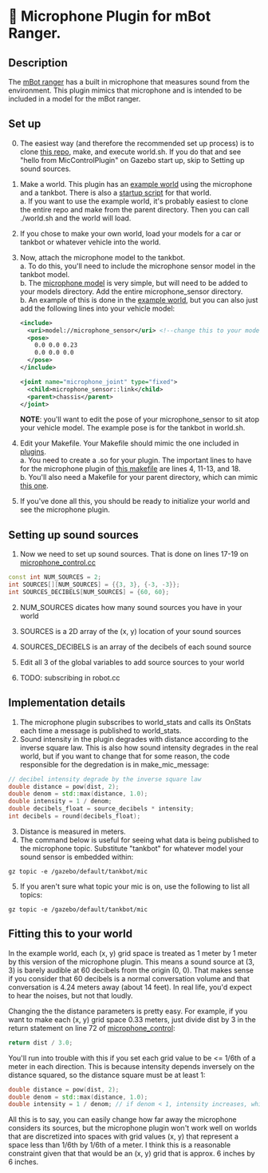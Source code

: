 # 🤖 Microphone Plugin for mBot Ranger.
## Description
The [mBot ranger](https://www.makeblock.com/steam-kits/mbot-ranger) has a built in microphone that measures sound from the environment. This plugin mimics that microphone and is intended to be included in a model for the mBot ranger.
## Set up
0. The easiest way (and therefore the recommended set up process) is to clone [this repo](https://github.com/nbock/cs5335-nm/tree/plugins), make, and execute world.sh. If you do that and see "hello from MicControlPlugin" on Gazebo start up, skip to Setting up sound sources.
1. Make a world. This plugin has an [example world](https://github.com/nbock/cs5335-nm/blob/plugins/worlds/project.world) using the microphone and a tankbot. There is also a [startup script](https://github.com/nbock/cs5335-nm/blob/plugins/worlds/world.sh) for that world.\
    a. If you want to use the example world, it's probably easiest to clone the entire repo and make from the parent directory. Then you can call ./world.sh and the world will load.

2. If you chose to make your own world, load your models for a car or tankbot or whatever vehicle into the world.

3. Now, attach the microphone model to the tankbot.\
    a. To do this, you'll need to include the microphone sensor model in the tankbot model.\
    b. The [microphone model](https://github.com/nbock/cs5335-nm/tree/plugins/models/microphone_sensor) is very simple, but will need to be added to your models directory. Add the entire microphone_sensor directory.\
    b. An example of this is done in the [example world](https://github.com/nbock/cs5335-nm/blob/plugins/worlds/project.world), but you can also just add the following lines into your vehicle model:
    ```xml
    <include>
      <uri>model://microphone_sensor</uri> <!--change this to your model directory-->
      <pose>
        0.0 0.0 0.23
        0.0 0.0 0.0
      </pose>
    </include>

    <joint name="microphone_joint" type="fixed">
      <child>microphone_sensor::link</child>
      <parent>chassis</parent>
    </joint>
    ```
    **NOTE**: you'll want to edit the pose of your microphone_sensor to sit atop your vehicle model. The example pose is for the tankbot in world.sh.

4. Edit your Makefile. Your Makefile should mimic the one included in [plugins](../).\
    a. You need to create a .so for your plugin. The important lines to have for the microphone plugin of [this makefile](https://github.com/nbock/cs5335-nm/blob/plugins/plugins/Makefile) are lines 4, 11-13, and 18.\
    b. You'll also need a Makefile for your parent directory, which can mimic [this one](https://github.com/nbock/cs5335-nm/blob/plugins/Makefile).

5. If you've done all this, you should be ready to initialize your world and see the microphone plugin.

## Setting up sound sources
1. Now we need to set up sound sources. That is done on lines 17-19 on [microphone_control.cc](https://github.com/nbock/cs5335-nm/blob/plugins/plugins/microphone_control/microphone_control.cc)
```cpp
const int NUM_SOURCES = 2;
int SOURCES[][NUM_SOURCES] = {{3, 3}, {-3, -3}};
int SOURCES_DECIBELS[NUM_SOURCES] = {60, 60};
```
2. NUM_SOURCES dicates how many sound sources you have in your world
3. SOURCES is a 2D array of the (x, y) location of your sound sources
4. SOURCES_DECIBELS is an array of the decibels of each sound source
5. Edit all 3 of the global variables to add source sources to your world

6. TODO: subscribing in robot.cc


## Implementation details
1. The microphone plugin subscribes to world_stats and calls its OnStats each time a message is published to world_stats.
2. Sound intensity in the plugin degrades with distance according to the inverse square law. This is also how sound intensity degrades in the real world, but if you want to change that for some reason, the code responsible for the degredation is in make_mic_message:
```cpp
// decibel intensity degrade by the inverse square law
double distance = pow(dist, 2);
double denom = std::max(distance, 1.0);
double intensity = 1 / denom;
double decibels_float = source_decibels * intensity;
int decibels = round(decibels_float);
```
3. Distance is measured in meters.
4. The command below is useful for seeing what data is being published to the microphone topic. Substitute "tankbot" for whatever model your sound sensor is embedded within:
```terminal
gz topic -e /gazebo/default/tankbot/mic
```
5. If you aren't sure what topic your mic is on, use the following to list all topics:
```terminal
gz topic -e /gazebo/default/tankbot/mic
```

## Fitting this to your world
In the example world, each (x, y) grid space is treated as 1 meter by 1 meter by this version of the microphone plugin. This means a sound source at (3, 3) is barely audible at 60 decibels from the origin (0, 0). That makes sense if you consider that 60 decibels is a normal conversation volume and that conversation is 4.24 meters away (about 14 feet). In real life, you'd expect to hear the noises, but not that loudly.

Changing the the distance parameters is pretty easy. For example, if you want to make each (x, y) grid space 0.33 meters, just divide dist by 3 in the return statement on line 72 of [microphone_control](https://github.com/nbock/cs5335-nm/blob/plugins/plugins/microphone_control/microphone_control.cc):
```cpp  
return dist / 3.0;
```

You'll run into trouble with this if you set each grid value to be <= 1/6th of a meter in each direction. This is because intensity depends inversely on the distance squared, so the distance square must be at least 1:
```cpp
double distance = pow(dist, 2);
double denom = std::max(distance, 1.0);
double intensity = 1 / denom; // if denom < 1, intensity increases, which makes no sense
```

All this is to say, you can easily change how far away the microphone considers its sources, but the microphone plugin won't work well on worlds that are discretized into spaces with grid values (x, y) that represent a space less than 1/6th by 1/6th of a meter. I think this is a reasonable constraint given that that would be an (x, y) grid that is approx. 6 inches by 6 inches.
